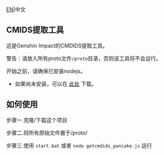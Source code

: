 [EN](README.MD)|中文
## CMIDS提取工具

这是Genshin Impact的CMDIDS提取工具。

警告：请放入所有proto文件`/proto`目录，否则该工具将不会运行。

开始之前，请确保已安装nodejs。
- 如果尚未安装，可以在 [此处](https://nodejs.org/) 下载。
## 如何使用

步骤一.克隆/下载这个项目

步骤二.将所有原始文件置于/proto/

步骤三.使用 `start.bat` 或者 `node getcmdids_pancake.js` 运行
